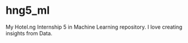 # hng5_ml
My Hotel.ng Internship 5 in Machine Learning repository.
I love creating insights from Data.
